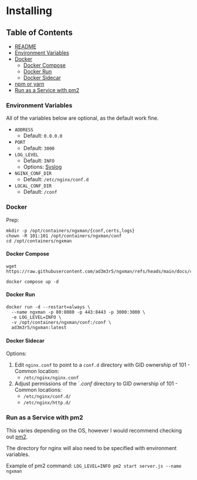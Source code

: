 # Installing

## Table of Contents
  - [README](../README.md)
  - [Environment Variables](#environment-variables)
  - [Docker](#docker)
    - [Docker Compose](#docker-compose)
    - [Docker Run](#docker-run)
    - [Docker Sidecar](#docker-sidecar)
  - [npm or yarn](#npm-or-yarn)
  - [Run as a Service with pm2](#run-as-a-service-with-pm2)

### Environment Variables

All of the variables below are optional, as the default work fine.

- `ADDRESS`
  - Default: `0.0.0.0`
- `PORT`
  - Default: `3000`
- `LOG_LEVEL`
  - Default: `INFO`
  - Options: [Syslog](https://en.wikipedia.org/wiki/Syslog#Severity_level)
- `NGINX_CONF_DIR`
  - Default: `/etc/nginx/conf.d`
- `LOCAL_CONF_DIR`
  - Default: `/conf`

### Docker

Prep:
```
mkdir -p /opt/containers/ngxman/{conf,certs,logs}
chown -R 101:101 /opt/containers/ngxman/conf
cd /opt/containers/ngxman
```

#### Docker Compose

```
wget https://raw.githubusercontent.com/ad3m3r5/ngxman/refs/heads/main/docs/compose.yaml

docker compose up -d
```

#### Docker Run

```
docker run -d --restart=always \
  --name ngxman -p 80:8080 -p 443:8443 -p 3000:3000 \
  -e LOG_LEVEL=INFO \
  -v /opt/containers/ngxman/conf:/conf \
  ad3m3r5/ngxman:latest
```

#### Docker Sidecar

Options:
  1. Edit `nginx.conf` to point to a `conf.d` directory with GID ownership of 101
    - Common location:
      - `/etc/nginx/nginx.conf`
  2. Adjust permissions of the `*.conf* directory to GID ownership of 101
    - Common locations:
      - `/etc/nginx/conf.d/`
      - `/etc/nginx/http.d/`

### Run as a Service with pm2

This varies depending on the OS, however I would recommend checking out [pm2](https://pm2.keymetrics.io/).

The directory for nginx will also need to be specified with environment variables.

Example of pm2 command: `LOG_LEVEL=INFO pm2 start server.js --name ngxman`
